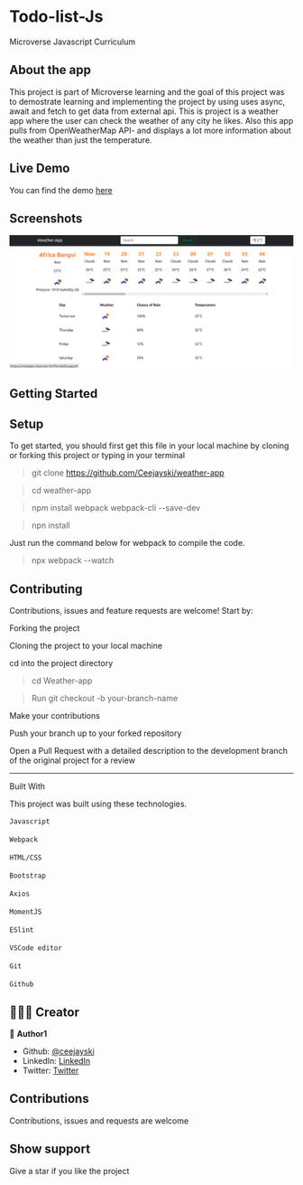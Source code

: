# Todo-list-Js
Microverse Javascript Curriculum
## About the app

This project is part of Microverse learning and the goal of this project was to demostrate learning and implementing the project by using uses async, await and fetch to get data from external api. This is project is a weather app where the user can check the weather of any city he likes. Also this app pulls from OpenWeatherMap API- and displays a lot more information about the weather than just the temperature.


## Live Demo

You can find the demo [here](https://nostalgic-shannon-fe1ff6.netlify.app)
## Screenshots
![Project titles!](screenshot.png)


## Getting Started

## Setup

To get started, you should first get this file in your local machine by cloning or forking this project or typing in your terminal

> git clone https://github.com/Ceejayski/weather-app

> cd weather-app

> npm install webpack webpack-cli --save-dev

> npn install

Just run the command below for webpack to compile the code.

> npx webpack --watch

## Contributing

Contributions, issues and feature requests are welcome! Start by:

Forking the project

Cloning the project to your local machine

cd into the project directory

> cd Weather-app

> Run git checkout -b your-branch-name

Make your contributions

Push your branch up to your forked repository

Open a Pull Request with a detailed description to the development branch of the original project for a review

---

Built With

This project was built using these technologies.

```
Javascript

Webpack

HTML/CSS

Bootstrap

Axios

MomentJS

ESlint

VSCode editor

Git

Github
```

## 👨🏿‍💻 Creator

👤 **Author1**

- Github: [@ceejayski](https://github.com/ceejayski)
- LinkedIn: [LinkedIn](https://www.linkedin.com/in/okoli-ceejay/)
- Twitter: [Twitter](https://twitter.com/OkoliChijioke10)



## Contributions

Contributions, issues and requests are welcome

## Show support

Give a star if you like the project

